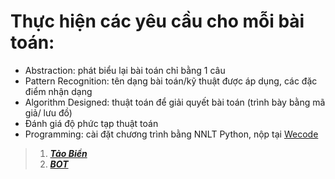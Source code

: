 # Thực hiện các yêu cầu cho mỗi bài toán:
  - Abstraction: phát biểu lại bài toán chỉ bằng 1 câu
  - Pattern Recognition: tên dạng bài toán/kỹ thuật được áp dụng, các đặc điểm nhận dạng
  - Algorithm Designed: thuật toán để giải quyết bài toán (trình bày bằng mã giả/ lưu đồ)
  - Đánh giá độ phức tạp thuật toán
  - Programming: cài đặt chương trình bằng NNLT Python, nộp tại [Wecode](https://khmt.uit.edu.vn/wecode/cs112.2021/assignment/2/3) 

>1. [__*Tảo Biển*__](https://github.com/HUNDRED3421/CS112.L21.KHCL/blob/main/Homework/Week_1/TaoBien.ipynb)
>2. [__*BOT*__](https://github.com/HUNDRED3421/CS112.L21.KHCL/blob/main/Homework/Week_1/BOT.ipynb)
